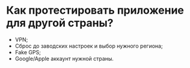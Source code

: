 # Как протестировать приложение для другой страны?

* VPN;
* Сброс до заводских настроек и выбор нужного региона;
* Fake GPS;
* Google/Apple аккаунт нужной страны.

